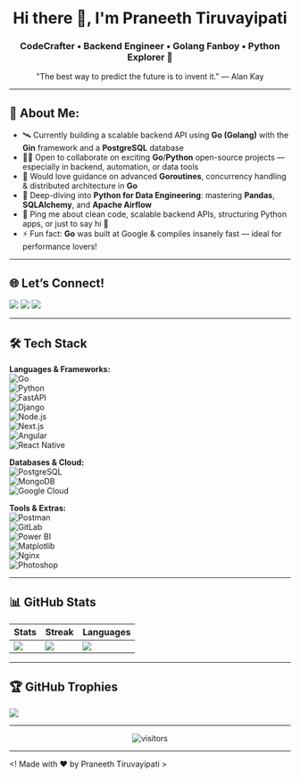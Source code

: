 <h1 align="center">Hi there 👋, I'm Praneeth Tiruvayipati</h1>
<h3 align="center"> <strong>CodeCrafter</strong> • Backend Engineer • Golang Fanboy • Python Explorer 🐍</h3>

<p align="center">"The best way to predict the future is to invent it." — Alan Kay</p>

---

## 🌟 About Me:
- 🛰 Currently building a scalable backend API using **Go (Golang)** with the **Gin** framework and a **PostgreSQL** database  
- 🧑‍💻 Open to collaborate on exciting **Go**/**Python** open-source projects — especially in backend, automation, or data tools  
- 🤝 Would love guidance on advanced **Goroutines**, concurrency handling & distributed architecture in **Go**  
- 🌱 Deep-diving into **Python for Data Engineering**: mastering **Pandas**, **SQLAlchemy**, and **Apache Airflow**  
- 💬 Ping me about clean code, scalable backend APIs, structuring Python apps, or just to say hi 👋  
- ⚡ Fun fact: **Go** was built at Google & compiles insanely fast — ideal for performance lovers!

---

## 🌐 Let’s Connect!
<a href="https://www.instagram.com/praneeeethhhh"><img src="https://img.shields.io/badge/Instagram-%23E4405F.svg?style=for-the-badge&logo=Instagram&logoColor=white" /></a>
<a href="https://www.linkedin.com/in/praneeth-tiruvayipati/"><img src="https://img.shields.io/badge/LinkedIn-%230077B5.svg?style=for-the-badge&logo=linkedin&logoColor=white" /></a>
<a href="mailto:pranneth.32@gmail.com"><img src="https://img.shields.io/badge/Gmail-D14836?style=for-the-badge&logo=gmail&logoColor=white" /></a>

---

## 🛠️ Tech Stack
**Languages & Frameworks:**  
![Go](https://img.shields.io/badge/Go-%2300ADD8.svg?style=for-the-badge&logo=go&logoColor=white)  
![Python](https://img.shields.io/badge/Python-3776AB.svg?style=for-the-badge&logo=python&logoColor=white)  
![FastAPI](https://img.shields.io/badge/FastAPI-005571?style=for-the-badge&logo=fastapi)  
![Django](https://img.shields.io/badge/Django-092E20.svg?style=for-the-badge&logo=django&logoColor=white)  
![Node.js](https://img.shields.io/badge/Node.js-43853D.svg?style=for-the-badge&logo=node-dot-js&logoColor=white)  
![Next.js](https://img.shields.io/badge/Next.js-000000?style=for-the-badge&logo=next-dot-js&logoColor=white)  
![Angular](https://img.shields.io/badge/Angular-DD0031?style=for-the-badge&logo=angular&logoColor=white)  
![React Native](https://img.shields.io/badge/React_Native-20232A?style=for-the-badge&logo=react&logoColor=61DAFB)

**Databases & Cloud:**  
![PostgreSQL](https://img.shields.io/badge/PostgreSQL-316192?style=for-the-badge&logo=postgresql&logoColor=white)  
![MongoDB](https://img.shields.io/badge/MongoDB-4EA94B?style=for-the-badge&logo=mongodb&logoColor=white)  
![Google Cloud](https://img.shields.io/badge/Google%20Cloud-4285F4?style=for-the-badge&logo=google-cloud&logoColor=white)

**Tools & Extras:**  
![Postman](https://img.shields.io/badge/Postman-FF6C37?style=for-the-badge&logo=postman&logoColor=white)  
![GitLab](https://img.shields.io/badge/GitLab-FCA121?style=for-the-badge&logo=gitlab&logoColor=white)  
![Power BI](https://img.shields.io/badge/Power%20BI-F2C811?style=for-the-badge&logo=powerbi&logoColor=black)  
![Matplotlib](https://img.shields.io/badge/Matplotlib-3776AB.svg?style=for-the-badge&logo=python&logoColor=white)  
![Nginx](https://img.shields.io/badge/Nginx-009639?style=for-the-badge&logo=nginx&logoColor=white)  
![Photoshop](https://img.shields.io/badge/Photoshop-31A8FF?style=for-the-badge&logo=adobe-photoshop&logoColor=white)

---

## 📊 GitHub Stats
| Stats | Streak | Languages |
|-------|--------|-----------|
| ![](https://github-readme-stats.vercel.app/api?username=pran-eth&theme=tokyonight&hide_border=false&count_private=true) | ![](https://nirzak-streak-stats.vercel.app/?user=pran-eth&theme=tokyonight&hide_border=false) | ![](https://github-readme-stats.vercel.app/api/top-langs/?username=pran-eth&theme=tokyonight&layout=compact&hide_border=false) |

---

## 🏆 GitHub Trophies
![](https://github-profile-trophy.vercel.app/?username=pran-eth&theme=onedark&no-frame=false&no-bg=true&margin-w=6)

---

<p align="center">
  <img src="https://visitcount.itsvg.in/api?id=pran-eth&label=Profile%20Views&icon=5&pretty=true" alt="visitors"/>
</p>

---

<! Made with ❤️ by Praneeth Tiruvayipati >
